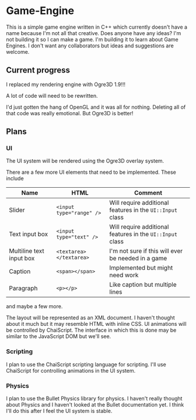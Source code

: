 # Game-Engine
This is a simple game engine written in C++ which currently doesn't have a name because I'm not all that creative. Does anyone have any ideas? I'm not building it so I can make a game. I'm building it to learn about Game Engines. I don't want any collaborators but ideas and suggestions are welcome.

## Current progress

I replaced my rendering engine with Ogre3D 1.9!!!

A lot of code will need to be rewritten.

I'd just gotten the hang of OpenGL and it was all for nothing. Deleting all of that code was really emotional. But Ogre3D is better! 

## Plans

### UI
The UI system will be rendered using the Ogre3D overlay system.

There are a few more UI elements that need to be implemented. These include

| Name                     | HTML                     | Comment                                                   |
|--------------------------|--------------------------|-----------------------------------------------------------|
| Slider                   | `<input type="range" />` | Will require additional features in the `UI::Input` class |
| Text input box           | `<input type="text" />`  | Will require additional features in the `UI::Input` class |
| Multiline text input box | `<textarea></textarea>`  | I'm not sure if this will ever be needed in a game        |
| Caption                  | `<span></span>`          | Implemented but might need work                           |
| Paragraph                | `<p></p>`                | Like caption but multiple lines                           |

and maybe a few more.

The layout will be represented as an XML document. I haven't thought about it much but it may resemble HTML with inline CSS. UI animations will be controlled by ChaiScript. The interface in which this is done may be similar to the JavaScript DOM but we'll see.

### Scripting
I plan to use the ChaiScript scripting language for scripting. I'll use ChaiScript for controlling animations in the UI system.

### Physics
I plan to use the Bullet Physics library for physics. I haven't really thought about Physics and I haven't looked at the Bullet documentation yet. I think I'll do this after I feel the UI system is stable. 
